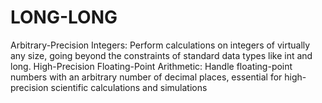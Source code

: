 # LONG-LONG
Arbitrary-Precision Integers: Perform calculations on integers of virtually any size, going beyond the constraints of standard data types like int and long.  High-Precision Floating-Point Arithmetic: Handle floating-point numbers with an arbitrary number of decimal places, essential for high-precision scientific calculations and simulations
